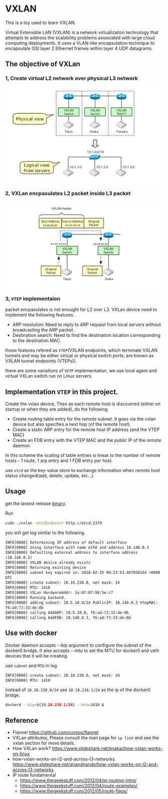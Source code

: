# VXLAN

This is a toy used to learn VXLAN.

Virtual Extensible LAN (VXLAN) is a network virtualization technology that attempts to address the scalability problems associated with large cloud computing deployments. It uses a VLAN-like encapsulation technique to encapsulate OSI layer 2 Ethernet frames within layer 4 UDP datagrams.

## The objective of VXLan

### 1, Create virtual L2 network over physical L3 network
![](./vxlan_overview.png)

### 2, VXLan encpasulates L2 packet inside L3 packet
![](./encapsulates.png)

### 3, `VTEP` implementaion

packet encpasulates is not enought for L2 over L3. VXLan device need to implement the following features.
- ARP resolution: Need to reply to ARP request from local servers without broadcasting the ARP packet.
- Destination search: Need to find the destination location corresponding to the destination MAC.

those features refered as `VTEP`(VXLAN endpoints, which terminate VXLAN tunnels and may be either virtual or physical switch ports, are known as VXLAN tunnel endpoints (VTEPs)).

there are some variations of `VETP` implementation, we use local agent and virtual VXLan switch run on Linux servers.

## Implementation `VTEP` in this project.

Create the vxlan device, Then as each remote host is discovered (either on startup or when they are added), do the following

- Create routing table entry for the remote subnet. It goes via the vxlan device but also specifies a next hop (of the remote host).
- Create a static ARP entry for the remote host IP address (and the VTEP MAC)
- Create an FDB entry with the VTEP MAC and the public IP of the remote daemon.

In this scheme the scaling of table entries is linear to the number of remote hosts - 1 route, 1 arp entry and 1 FDB entry per host.

use `etcd` as the key-value store to exchange information when remote host status changed(add, delete, update, etc...).

## Usage 

get the lastest release [binary](https://github.com/cssivision/vxlan/releases).

Run
```sh
sudo ./vxlan -etcdEndpoint http://etcd:2379
```

you will get log similar to the following.
```
INFO[0000] Determining IP address of default interface
INFO[0000] Using interface with name eth0 and address 10.146.0.3
INFO[0000] Defaulting external address to interface address (10.146.0.3)
INFO[0000] VXLAN device already exists
INFO[0000] Returning existing device
INFO[0000] subnet key expired in: 2018-02-25 09:23:53.467058164 +0000 UTC
INFO[0000] create subnet: 10.10.238.0, net mask: 24
INFO[0000] MTU: 1410
INFO[0000] VXLan HardwareAddr: 1a:0f:87:98:5e:c7
INFO[0000] Running backend.
INFO[0000] adding subnet: 10.5.10.0/24 PublicIP: 10.140.0.3 VtepMAC: f6:ad:73:33:de:0b
INFO[0000] calling AddARP: 10.5.10.0, f6:ad:73:33:de:0b
INFO[0000] calling AddFDB: 10.140.0.3, f6:ad:73:33:de:0b
``` 

## Use with docker
Docker daemon accepts --bip argument to configure the subnet of the docker0 bridge. It also accepts --mtu to set the MTU for docker0 and veth devices that it will be creating.

use `subnet` and `MTU` in log
```
INFO[0000] create subnet: 10.10.238.0, net mask: 24
INFO[0000] MTU: 1410
```
instead of `10.10.238.0/24` use `10.10.238.1/24` as the ip of the docker0 bridge.
```sh
dockerd --bip=${10.10.238.1/24} --mtu=1410 &
```

## Reference
- Flannel https://github.com/coreos/flannel
- VXLan attributes, Please consult the man page for `ip link` and see the vxlan section for more details.
- How VXLan work? https://www.slideshare.net/enakai/how-vxlan-works-on-linux
- how-vxlan-works-on-l2-and-across-l3-networks https://www.slideshare.net/anandnande/how-vxlan-works-on-l2-and-across-l3-networks
- IP route fundamental
    - https://www.thegeekstuff.com/2012/04/ip-routing-intro/
    - https://www.thegeekstuff.com/2012/04/route-examples/
    - https://www.thegeekstuff.com/2012/05/route-flags/
